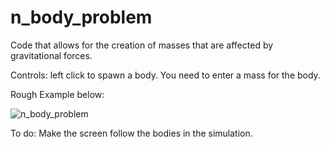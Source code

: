 # n_body_problem
Code that allows for the creation of masses that are affected by gravitational forces.

Controls:
left click to spawn a body. You need to enter a mass for the body.



Rough Example below:

![n_body_problem](https://github.com/user-attachments/assets/8f6d1bcf-dd86-4e8f-b84b-bb9feebcbb8b)


To do:
Make the screen follow the bodies in the simulation.
